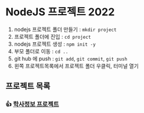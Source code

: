 # NodeJS 프로젝트 2022

1. nodejs 프로젝트 폴더 만들기 : `mkdir project`
2. 프로젝트 폴더에 진입 : `cd project`
3. nodejs 프로젝트 생성 : `npm init -y`
4. 부모 폴더로 이동 : `cd ..`
5. git hub 에 push : `git add`, `git commit`, `git push`
6. 왼쪽 프로젝트목록에서 프로젝트 폴더 우클릭, 터미널 열기

## 프로젝트 목록

### :+1: [학사정보 프로젝트](https://github.com/hanbyeol00/Biz_NodeJS_2022_10/tree/master/Node_06)
